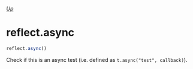 *[Up](../reflection.md)*

# reflect.async

```js
reflect.async()
```

Check if this is an async test (i.e. defined as `t.async("test", callback)`).
